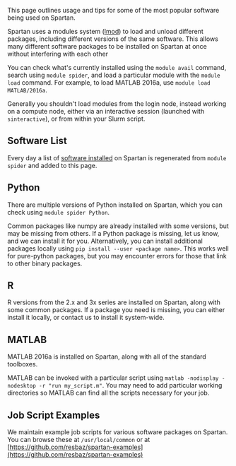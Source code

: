 
This page outlines usage and tips for some of the most popular software being used on Spartan. 

Spartan uses a modules system ([lmod](http://lmod.readthedocs.io/en/latest/)) to load and unload different packages, including different versions of the same software. This allows many different software packages to be installed on Spartan at once without interfering with each other

You can check what's currently installed using the `module avail` command, search using `module spider`, and load a particular module with the `module load` command. For example, to load MATLAB 2016a, use `module load MATLAB/2016a`.

Generally you shouldn't load modules from the login node, instead working on a compute node, either via an interactive session (launched with `sinteractive`), or from within your Slurm script.

## Software List

Every day a list of [software installed](/softwarelist.txt) on Spartan is regenerated from `module spider` and added to this page. 

## Python

There are multiple versions of Python installed on Spartan, which you can check using `module spider Python`. 

Common packages like numpy are already installed with some versions, but may be missing from others. If a Python package is missing, let us know, and we can install it for you. Alternatively, you can install additional packages locally using `pip install --user <package name>`. This works well for pure-python packages, but you may encounter errors for those that link to other binary packages.


## R

R versions from the 2.x and 3x series are installed on Spartan, along with some common packages. If a package you need is missing, you can either install it locally, or contact us to install it system-wide.


## MATLAB

MATLAB 2016a is installed on Spartan, along with all of the standard toolboxes. 

MATLAB can be invoked with a particular script using `matlab -nodisplay -nodesktop -r "run my_script.m"`. You may need to add particular working directories so MATLAB can find all the scripts necessary for your job.


## Job Script Examples

We maintain example job scripts for various software packages on Spartan. You can browse these at `/usr/local/common` or at [https://github.com/resbaz/spartan-examples](https://github.com/resbaz/spartan-examples)

